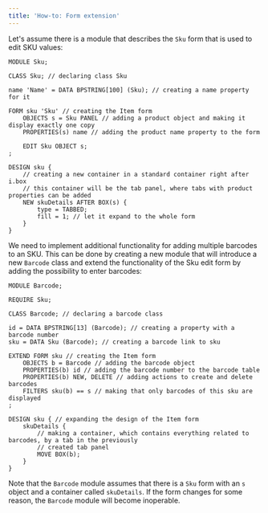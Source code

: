 ```yaml
---
title: 'How-to: Form extension'
---
```


Let's assume there is a module that describes the `Sku` form that is used to edit SKU values:

```lsf
MODULE Sku;

CLASS Sku; // declaring class Sku

name 'Name' = DATA BPSTRING[100] (Sku); // creating a name property for it

FORM sku 'Sku' // creating the Item form
    OBJECTS s = Sku PANEL // adding a product object and making it display exactly one copy
    PROPERTIES(s) name // adding the product name property to the form

    EDIT Sku OBJECT s;
;

DESIGN sku {
    // creating a new container in a standard container right after i.box
    // this container will be the tab panel, where tabs with product properties can be added
    NEW skuDetails AFTER BOX(s) { 
        type = TABBED;
        fill = 1; // let it expand to the whole form
    }
}
```

We need to implement additional functionality for adding multiple barcodes to an SKU. This can be done by creating a new module that will introduce a new `Barcode` class and extend the functionality of the Sku edit form by adding the possibility to enter barcodes:

```lsf
MODULE Barcode;

REQUIRE Sku;

CLASS Barcode; // declaring a barcode class

id = DATA BPSTRING[13] (Barcode); // creating a property with a barcode number
sku = DATA Sku (Barcode); // creating a barcode link to sku

EXTEND FORM sku // creating the Item form
    OBJECTS b = Barcode // adding the barcode object
    PROPERTIES(b) id // adding the barcode number to the barcode table
    PROPERTIES(b) NEW, DELETE // adding actions to create and delete barcodes
    FILTERS sku(b) == s // making that only barcodes of this sku are displayed
;

DESIGN sku { // expanding the design of the Item form
    skuDetails {
        // making a container, which contains everything related to barcodes, by a tab in the previously
        // created tab panel
        MOVE BOX(b); 
    }
}
```

Note that the `Barcode` module assumes that there is a `Sku` form with an `s` object and a container called `skuDetails`. If the form changes for some reason, the `Barcode` module will become inoperable.
